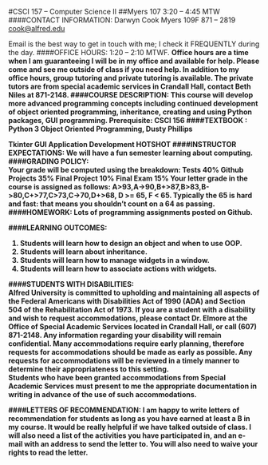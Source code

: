 #CSCI 157 – Computer Science II
##Myers 107  3:20 – 4:45 MTW
####CONTACT INFORMATION:
Darwyn Cook  Myers 109F                    871 – 2819                             cook@alfred.edu 

Email is the best way to get in touch with me; I check it FREQUENTLY during the day.
####OFFICE HOURS: 
1:20 – 2:10 MTWF. 
<b>
Office hours are a time when I am guaranteeing I will be in my office and available for help. Please come and see me outside of class if you need help. In addition to my office hours, group tutoring and private tutoring is available. The private tutors are from special academic services in Crandall Hall, contact Beth Niles at 871-2148.
####COURSE DESCRIPTION: 
This course will develop more advanced programming concepts including continued development of object oriented programming, inheritance, creating and using Python packages, GUI programming.
Prerequisite: CSCI 156
####TEXTBOOK :
Python 3 Object Oriented Programming, Dusty Phillips

Tkinter GUI Application Development HOTSHOT
####INSTRUCTOR EXPECTATIONS: 
We will have a fun semester learning about computing.
####GRADING POLICY:  
Your grade will be computed using the breakdown:
Tests                                40%
Github Projects                35%
Final Project                    10%
Final Exam                      15%
Your letter grade in the course is assigned as follows:
A>93,A->90,B+>87,B>83,B->80,C+>77,C>73,C->70,D+>68, D >= 65, F < 65.
Typically the 65 is hard and fast: that means you shouldn’t count on a 64 as passing.
####HOMEWORK: 
Lots of programming assignments posted on Github.

####LEARNING OUTCOMES: 
1. Students will learn how to design an object and when to use OOP.
2. Students will learn about inheritance.
3. Students will learn how to manage widgets in a window.
4. Students will learn how to associate actions with widgets.

####STUDENTS WITH DISABILITIES:  
Alfred University is committed to upholding and maintaining all aspects of the Federal Americans with Disabilities Act of 1990 (ADA) and Section 504 of the Rehabilitation Act of 1973. If you are a student with a disability and wish to request accommodations, please contact Dr. Elmore at the Office of Special Academic Services located in Crandall Hall, or call (607) 871-2148. Any information regarding your disability will remain confidential. Many accommodations require early planning, therefore requests for accommodations should be made as early as possible. Any requests for accommodations will be reviewed in a timely manner to determine their appropriateness to this setting.  
Students who have been granted accommodations from Special Academic Services must present to me the appropriate documentation in writing in advance of the use of such accommodations.


####LETTERS OF RECOMMENDATION:
I am happy to write letters of recommendation for students as long as you have earned at least a B in my course. It would be really helpful if we have talked outside of class. I will also need a list of the activities you have participated in, and an e-mail with an address to send the letter to. You will also need to waive your rights to read the letter.
